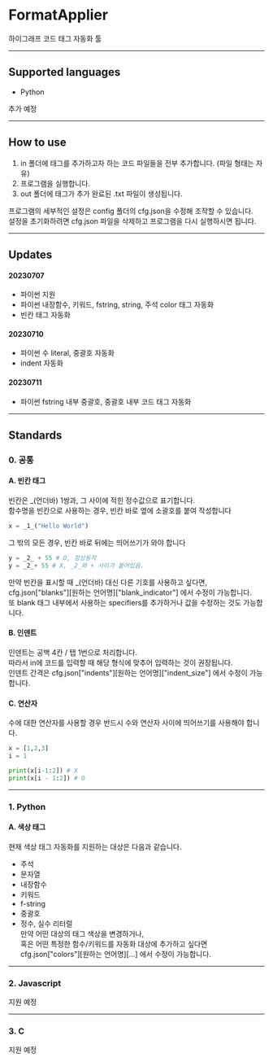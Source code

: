 # FormatApplier
하이그래프 코드 태그 자동화 툴  

---  

## Supported languages
* Python  
  
추가 예정  

---  

## How to use
1. in 폴더에 태그를 추가하고자 하는 코드 파일들을 전부 추가합니다. (파일 형태는 자유)  
2. 프로그램을 실행합니다.  
3. out 폴더에 태그가 추가 완료된 .txt 파일이 생성됩니다.  
  
프로그램의 세부적인 설정은 config 폴더의 cfg.json을 수정해 조작할 수 있습니다.  
설정을 초기화하려면 cfg.json 파일을 삭제하고 프로그램을 다시 실행하시면 됩니다.  

---  

## Updates
#### 20230707  
* 파이썬 지원  
* 파이썬 내장함수, 키워드, fstring, string, 주석 color 태그 자동화  
* 빈칸 태그 자동화  
#### 20230710
* 파이썬 수 literal, 중괄호 자동화
* indent 자동화
#### 20230711
* 파이썬 fstring 내부 중괄호, 중괄호 내부 코드 태그 자동화

---  

## Standards
### 0. 공통
#### A. 빈칸 태그
빈칸은 _(언더바) 1쌍과, 그 사이에 적힌 정수값으로 표기합니다.  
함수명을 빈칸으로 사용하는 경우, 빈칸 바로 옆에 소괄호를 붙여 작성합니다  
```python
x = _1_("Hello World")
```  
그 밖의 모든 경우, 빈칸 바로 뒤에는 띄어쓰기가 와야 합니다  
```python
y = _2_ + 55 # O, 정상동작
y = _2_+ 55 # X, _2_와 + 사이가 붙어있음.
```
만약 빈칸을 표시할 때 _(언더바) 대신 다른 기호를 사용하고 싶다면,  
cfg.json["blanks"][원하는 언어명]["blank_indicator"] 에서 수정이 가능합니다.  
또 blank 태그 내부에서 사용하는 specifiers를 추가하거나 값을 수정하는 것도 가능합니다.  

#### B. 인덴트
인덴트는 공백 4칸 / 탭 1번으로 처리합니다.  
따라서 in에 코드를 입력할 때 해당 형식에 맞추어 입력하는 것이 권장됩니다.  
인덴트 간격은 cfg.json["indents"][원하는 언어명]["indent_size"] 에서 수정이 가능합니다.  

#### C. 연산자
수에 대한 연산자를 사용할 경우 반드시 수와 연산자 사이에 띄어쓰기를 사용해야 합니다.  
```python
x = [1,2,3]
i = 1

print(x[i-1:2]) # X
print(x[i - 1:2]) # O
```  

---  

### 1. Python
#### A. 색상 태그
현재 색상 태그 자동화를 지원하는 대상은 다음과 같습니다.  
* 주석
* 문자열
* 내장함수
* 키워드
* f-string
* 중괄호
* 정수, 실수 리터럴  
만약 어떤 대상의 태그 색상을 변경하거나,  
혹은 어떤 특정한 함수/키워드를 자동화 대상에 추가하고 싶다면  
cfg.json["colors"][원하는 언어명][...] 에서 수정이 가능합니다.  

---  

### 2. Javascript
지원 예정

---  

### 3. C
지원 예정
  

